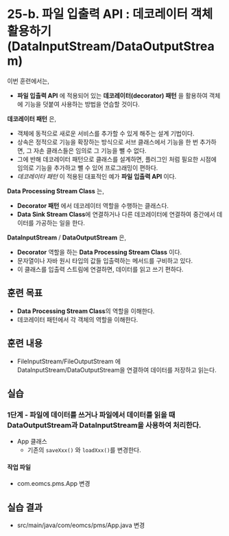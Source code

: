 # 25-b. 파일 입출력 API : 데코레이터 객체 활용하기(DataInputStream/DataOutputStream)

이번 훈련에서는,
- **파일 입출력 API** 에 적용되어 있는 **데코레이터(decorator) 패턴** 을 활용하여
  객체에 기능을 덧붙여 사용하는 방법을 연습할 것이다.

**데코레이터 패턴** 은,
- 객체에 동적으로 새로운 서비스를 추가할 수 있게 해주는 설계 기법이다.
- 상속은 정적으로 기능을 확장하는 방식으로 서브 클래스에서 기능을 한 번 추가하면,
  그 자손 클래스들은 임의로 그 기능을 뺄 수 없다.
- 그에 반해 데코레이터 패턴으로 클래스를 설계하면, 플러그인 처럼 필요한 시점에 임의로 기능을 추가하고
  뺄 수 있어 프로그래밍이 편하다.
- *데코레이터 패턴* 이 적용된 대표적인 예가 **파일 입출력 API** 이다.   

**Data Processing Stream Class** 는,
- **Decorator 패턴** 에서 데코레이터 역할을 수행하는 클래스다.
- **Data Sink Stream Class**에 연결하거나 다른 데코레이터에 연결하여 중간에서 데이터를 가공하는 일을 한다.

**DataInputStream** / **DataOutputStream** 은,

- **Decorator** 역할을 하는 **Data Processing Stream Class** 이다.
- 문자열이나 자바 원시 타입의 값들 입출력하는 메서드를 구비하고 있다.
- 이 클래스를 입출력 스트림에 연결하면, 데이터를 읽고 쓰기 편하다.

## 훈련 목표

- **Data Processing Stream Class**의 역할을 이해한다.
- 데코레이터 패턴에서 각 객체의 역할을 이해한다.


## 훈련 내용

- FileInputStream/FileOutputStream 에 DataInputStream/DataOutputStream을 연결하여 데이터를 저장하고 읽는다.


## 실습


### 1단계 - 파일에 데이터를 쓰거나 파일에서 데이터를 읽을 때 DataOutputStream과 DataInputStream을 사용하여 처리한다.

- App 클래스
  - 기존의 `saveXxx()` 와 `loadXxx()`를 변경한다.

#### 작업 파일

- com.eomcs.pms.App 변경

## 실습 결과

- src/main/java/com/eomcs/pms/App.java 변경
